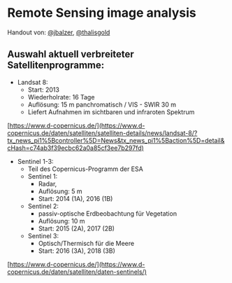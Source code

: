 # Remote Sensing image analysis 

Handout von: [@jbalzer](https://github.com/jbalzer12), [@thalisgold](https://github.com/thalisgold)


## Auswahl aktuell verbreiteter Satellitenprogramme: 

* Landsat 8:
  * Start: 2013
  * Wiederholrate: 16 Tage
  * Auflösung: 15 m panchromatisch / VIS - SWIR 30 m
  * Liefert Aufnahmen im sichtbaren und infraroten Spektrum
  
[https://www.d-copernicus.de/](https://www.d-copernicus.de/daten/satelliten/satelliten-details/news/landsat-8/?tx_news_pi1%5Bcontroller%5D=News&tx_news_pi1%5Baction%5D=detail&cHash=c74ab3f39ecbc62a0a85cf3ee7b297fd) 

* Sentinel 1-3:
  * Teil des Copernicus-Programm der ESA
  * Sentinel 1:
    * Radar, 
    * Auflösung: 5 m
    * Start: 2014 (1A), 2016 (1B)
  * Sentinel 2:
    * passiv-optische Erdbeobachtung für Vegetation
    * Auflösung: 10 m
    * Start: 2015 (2A), 2017 (2B)
  * Sentinel 3:
    * Optisch/Thermisch für die Meere
    * Start: 2016 (3A), 2018 (3B)
  
[https://www.d-copernicus.de/](https://www.d-copernicus.de/daten/satelliten/daten-sentinels/)
